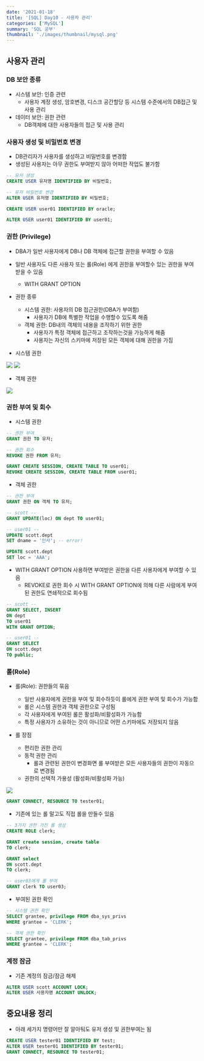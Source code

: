 ```yaml
---
date: '2021-01-18'
title: '[SQL] Day10 - 사용자 관리'
categories: ['MySQL']
summary: 'SQL 공부'
thumbnail: './images/thumbnail/mysql.png'
---
```


## 사용자 관리

### DB 보안 종류

- 시스템 보안: 인증 관련
  - 사용자 계정 생성, 암호변경, 디스크 공간할당 등 시스템 수준에서의 DB접근 및 사용 관리
- 데이터 보안: 권한 관련
  - DB객체에 대한 사용자들의 접근 및 사용 관리

### 사용자 생성 및 비밀번호 변경

- DB관리자가 사용자를 생성하고 비밀번호를 변경함
- 생성된 사용자는 아무 권한도 부여받지 않아 어떠한 작업도 불가함

```sql
-- 유저 생성
CREATE USER 유저명 IDENTIFIED BY 비밀번호;

-- 유저 비밀번호 변경
ALTER USER 유저명 IDENTIFIED BY 비밀번호;
```

```sql
CREATE USER user01 IDENTIFIED BY oracle;

ALTER USER user01 IDENTIFIED BY user01;
```

### 권한 (Privilege)

- DBA가 일반 사용자에게 DB나 DB 객체에 접근할 권한을 부여할 수 있음
- 일반 사용자도 다른 사용자 또는 롤(Role) 에게 권한을 부여할수 있는 권한을 부여받을 수 있음

  - WITH GRANT OPTION

- 권한 종류

  - 시스템 권한: 사용자의 DB 접근권한(DBA가 부여함)
    - 사용자가 DB에 특별한 작업을 수행할수 있도록 해줌
  - 객체 권한: DB내의 객체의 내용을 조작하기 위한 권한
    - 사용자가 특정 객체에 접근하고 조작하는것을 가능하게 해줌
    - 사용자는 자신의 스키마에 저장된 모든 객체에 대해 권한을 가짐

- 시스템 권한

<img src="{{site.url}}/assets/img/post/sql11.jpg">
<img src="{{site.url}}/assets/img/post/sql12.jpg">

- 객체 권한

<img src="{{site.url}}/assets/img/post/sql13.jpg">

### 권한 부여 및 회수

- 시스템 권한

```sql
-- 권한 부여
GRANT 권한 TO 유저;

-- 권한 회수
REVOKE 권한 FROM 유저;
```

```sql
GRANT CREATE SESSION, CREATE TABLE TO user01;
REVOKE CREATE SESSION, CREATE TABLE FROM user01;
```

- 객체 권한

```sql
-- 권한 부여
GRANT 권한 ON 객체 TO 유저;
```

```sql
-- scott --
GRANT UPDATE(loc) ON dept TO user01;

-- user01 --
UPDATE scott.dept
SET dname = '인사'; -- error!

UPDATE scott.dept
SET loc = 'AAA';

```

- WITH GRANT OPTION 사용하면 부여받은 권한을 다른 사용자에게 부여할 수 있음
  - REVOKE로 권한 회수 시 WITH GRANT OPTION에 의해 다른 사람에게 부여된 권한도 연쇄적으로 회수됨

```sql
-- scott --
GRANT SELECT, INSERT
ON dept
TO user01
WITH GRANT OPTION;

-- user01 --
GRANT SELECT
ON scott.dept
TO public;
```

### 롤(Role)

- 롤(Role): 권한들의 묶음

  - 일반 사용자에게 권한을 부여 및 회수하듯이 롤에게 권한 부여 및 회수가 가능함
  - 롤은 시스템 권한과 객체 권한으로 구성됨
  - 각 사용자에게 부여된 롤은 활성화/비활성화가 가능함
  - 특정 사용자가 소유하는 것이 아니므로 어떤 스키마에도 저장되지 않음

- 롤 장점
  - 편리한 권한 관리
  - 동적 권한 관리
    - 롤과 관련된 권한이 변경화면 롤 부여받은 모든 사용자들의 권한이 자동으로 변경됨
  - 권한의 선택적 가용성 (활성화/비활성화 가능)

<img src="{{site.url}}/assets/img/post/sql14.jpg">

```sql
GRANT CONNECT, RESOURCE TO tester01;
```

- 기존에 있는 롤 말고도 직접 롤을 만들수 있음

```sql
-- 3가지 권한 가진 롤 생성
CREATE ROLE clerk;

GRANT create session, create table
TO clerk;

GRANT select
ON scott.dept
TO clerk;

-- user03에게 롤 부여
GRANT clerk TO user03;
```

- 부여된 권한 확인

```sql
-- 시스템 권한 확인
SELECT grantee, privilege FROM dba_sys_privs
WHERE grantee = 'CLERK';

-- 객체 권한 확인
SELECT grantee, privilege FROM dba_tab_privs
WHERE grantee = 'CLERK';
```

### 계정 잠금

- 기존 계정의 잠금/잠금 해제

```sql
ALTER USER scott ACCOUNT LOCK;
ALTER USER 사용자명 ACCOUNT UNLOCK;
```

## 중요내용 정리

- 아래 세가지 명령어만 잘 알아둬도 유저 생성 및 권한부여는 됨

```sql
CREATE USER tester01 IDENTIFIED BY test;
ALTER USER tester01 IDENTIFIED BY tester01;
GRANT CONNECT, RESOURCE TO tester01;
```
